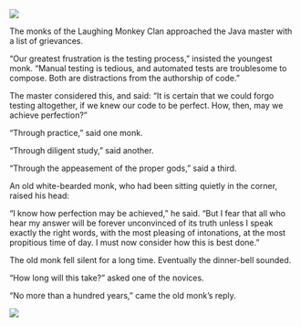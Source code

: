 ![](/pages/case-7/waiting-teaser.jpg)

The monks of the Laughing Monkey Clan approached the Java master with a list of grievances.

“Our greatest frustration is the testing process,” insisted the youngest monk. “Manual testing is tedious, and automated tests are troublesome to compose.  Both are distractions from the authorship of code.”

The master considered this, and said: “It is certain that we could forgo testing altogether, if we knew our code to be perfect.  How, then, may we achieve perfection?”

“Through practice,” said one monk.

“Through diligent study,” said another.

“Through the appeasement of the proper gods,” said a third.

An old white-bearded monk, who had been sitting quietly in the corner, raised his head:

“I know how perfection may be achieved,” he said.  “But I fear that all who hear my answer will be forever unconvinced of its truth unless I speak exactly the right words, with the most pleasing of intonations, at the most propitious time of day.  I must now consider how this is best done.”

The old monk fell silent for a long time.  Eventually the dinner-bell sounded.

“How long will this take?” asked one of the novices.

“No more than a hundred years,” came the old monk’s reply. 

![](/pages/case-7/waiting.jpg)

